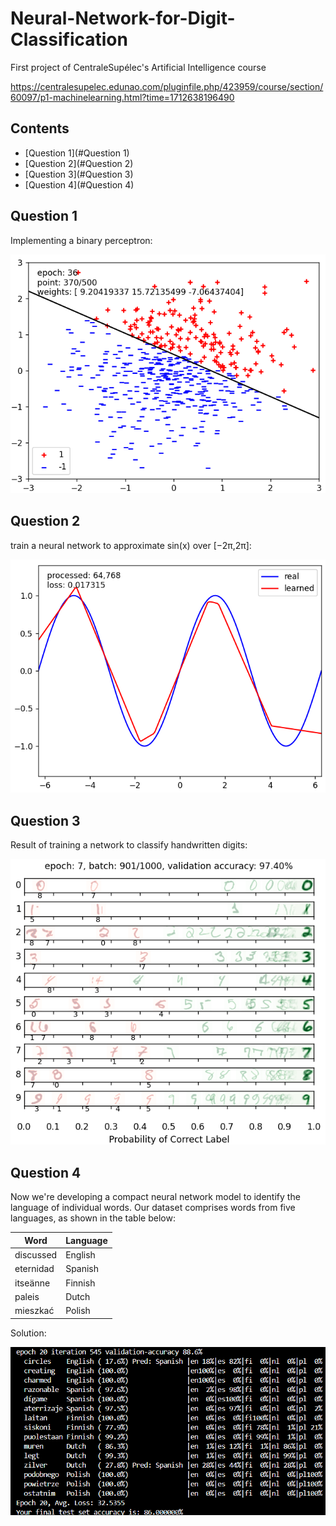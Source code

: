 # Neural-Network-for-Digit-Classification
First project of CentraleSupélec's Artificial Intelligence course

https://centralesupelec.edunao.com/pluginfile.php/423959/course/section/60097/p1-machinelearning.html?time=1712638196490

 ## Contents
- [Question 1](#Question 1)
- [Question 2](#Question 2)
- [Question 3](#Question 3)
- [Question 4](#Question 4)

## Question 1

Implementing a binary perceptron:

![Decision boundary - Perceptron](assets\Q1.png)

## Question 2

train a neural network to approximate sin(x) over  [−2π,2π]:

![Non-linear Regression](assets\Q2.png)

## Question 3

Result of training a network to classify handwritten digits:

![Digit Classification](assets\Q3.png)

## Question 4

Now we're developing a compact neural network model to identify the language of individual words. Our dataset comprises words from five languages, as shown in the table below:

| Word       | Language |
|------------|----------|
| discussed  | English  |
| eternidad  | Spanish  |
| itseänne   | Finnish  |
| paleis     | Dutch    |
| mieszkać   | Polish   |

Solution:

![Language Identification](assets\Q4.png)